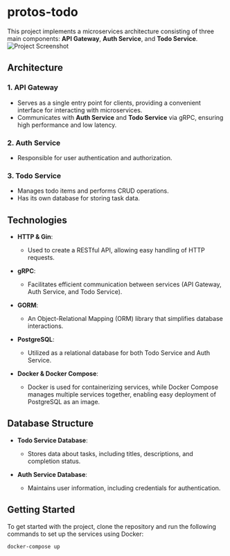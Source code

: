 # protos-todo

This project implements a microservices architecture consisting of three main components: **API Gateway**, **Auth Service**, and **Todo Service**.
![Project Screenshot](todo.app.jpg)

## Architecture

### 1. API Gateway
- Serves as a single entry point for clients, providing a convenient interface for interacting with microservices.
- Communicates with **Auth Service** and **Todo Service** via gRPC, ensuring high performance and low latency.

### 2. Auth Service
- Responsible for user authentication and authorization.

### 3. Todo Service
- Manages todo items and performs CRUD operations.
- Has its own database for storing task data.

## Technologies

- **HTTP & Gin**:
    - Used to create a RESTful API, allowing easy handling of HTTP requests.

- **gRPC**:
    - Facilitates efficient communication between services (API Gateway, Auth Service, and Todo Service).

- **GORM**:
    - An Object-Relational Mapping (ORM) library that simplifies database interactions.

- **PostgreSQL**:
    - Utilized as a relational database for both Todo Service and Auth Service.

- **Docker & Docker Compose**:
    - Docker is used for containerizing services, while Docker Compose manages multiple services together, enabling easy deployment of PostgreSQL as an image.

## Database Structure

- **Todo Service Database**:
    - Stores data about tasks, including titles, descriptions, and completion status.

- **Auth Service Database**:
    - Maintains user information, including credentials for authentication.

## Getting Started

To get started with the project, clone the repository and run the following commands to set up the services using Docker:

```bash
docker-compose up
